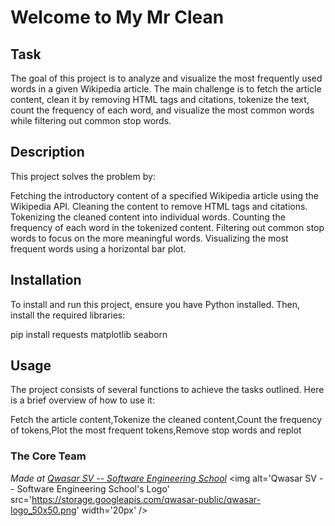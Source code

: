 # Welcome to My Mr Clean


## Task
The goal of this project is to analyze and visualize the most frequently used words in a given Wikipedia article. The main challenge is to fetch the article content, clean it by removing HTML tags and citations, tokenize the text, count the frequency of each word, and visualize the most common words while filtering out common stop words.

## Description
This project solves the problem by:

Fetching the introductory content of a specified Wikipedia article using the Wikipedia API.
Cleaning the content to remove HTML tags and citations.
Tokenizing the cleaned content into individual words.
Counting the frequency of each word in the tokenized content.
Filtering out common stop words to focus on the more meaningful words.
Visualizing the most frequent words using a horizontal bar plot.

## Installation
To install and run this project, ensure you have Python installed. Then, install the required libraries:

pip install requests matplotlib seaborn

## Usage

The project consists of several functions to achieve the tasks outlined. Here is a brief overview of how to use it:

Fetch the article content,Tokenize the cleaned content,Count the frequency of tokens,Plot the most frequent tokens,Remove stop words and replot

### The Core Team


<span><i>Made at <a href='https://qwasar.io'>Qwasar SV -- Software Engineering School</a></i></span>
<span><img alt='Qwasar SV -- Software Engineering School's Logo' src='https://storage.googleapis.com/qwasar-public/qwasar-logo_50x50.png' width='20px' /></span>

